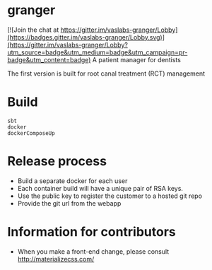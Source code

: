 # granger

[![Join the chat at https://gitter.im/vaslabs-granger/Lobby](https://badges.gitter.im/vaslabs-granger/Lobby.svg)](https://gitter.im/vaslabs-granger/Lobby?utm_source=badge&utm_medium=badge&utm_campaign=pr-badge&utm_content=badge)
A patient manager for dentists

The first version is built for root canal treatment (RCT) management

# Build
```
sbt
docker
dockerComposeUp
```

# Release process

- Build a separate docker for each user
- Each container build will have a unique pair of RSA keys.
- Use the public key to register the customer to a hosted git repo
- Provide the git url from the webapp


# Information for contributors

- When you make a front-end change, please consult http://materializecss.com/
